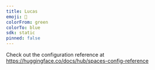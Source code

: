 ```yaml
---
title: Lucas
emoji: 🦀
colorFrom: green
colorTo: blue
sdk: static
pinned: false
---
```


Check out the configuration reference at https://huggingface.co/docs/hub/spaces-config-reference
